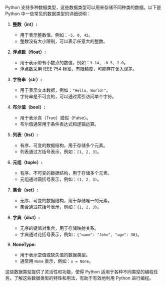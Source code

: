 Python 支持多种数据类型，这些数据类型可以用来存储不同种类的数据。以下是 Python 中一些常见的数据类型的详细说明：

1. **整数（int）:**
   - 用于表示整数值，例如：`-5, 0, 42`。
   - 整数没有大小限制，可以表示任意大的整数。

2. **浮点数（float）:**
   - 用于表示带有小数点的数值，例如：`3.14, -0.5, 2.0`。
   - 浮点数采用 IEEE 754 标准，有限精度，可能存在舍入误差。

3. **字符串（str）:**
   - 用于表示文本数据，例如：`"Hello, World!"`。
   - 字符串是不可变的，可以通过索引访问单个字符。

4. **布尔值（bool）:**
   - 用于表示真（True）或假（False）。
   - 布尔值通常用于条件表达式和逻辑运算。

5. **列表（list）:**
   - 有序、可变的数据结构，用于存储多个元素。
   - 列表通过方括号表示，例如：`[1, 2, 3]`。

6. **元组（tuple）:**
   - 有序、不可变的数据结构，用于存储多个元素。
   - 元组通过圆括号表示，例如：`(1, 2, 3)`。

7. **集合（set）:**
   - 无序、可变的数据结构，用于存储唯一的元素。
   - 集合通过花括号表示，例如：`{1, 2, 3}`。

8. **字典（dict）:**
   - 无序的键值对集合，用于存储映射关系。
   - 字典通过花括号表示，例如：`{"name": "John", "age": 30}`。

9. **NoneType:**
   - 用于表示空值或缺失值的数据类型。
   - 通常用 `None` 表示，例如：`x = None`。

这些数据类型提供了灵活性和功能，使得 Python 适用于各种不同类型的编程任务。了解这些数据类型的特性和用法，有助于有效地利用 Python 进行编程。